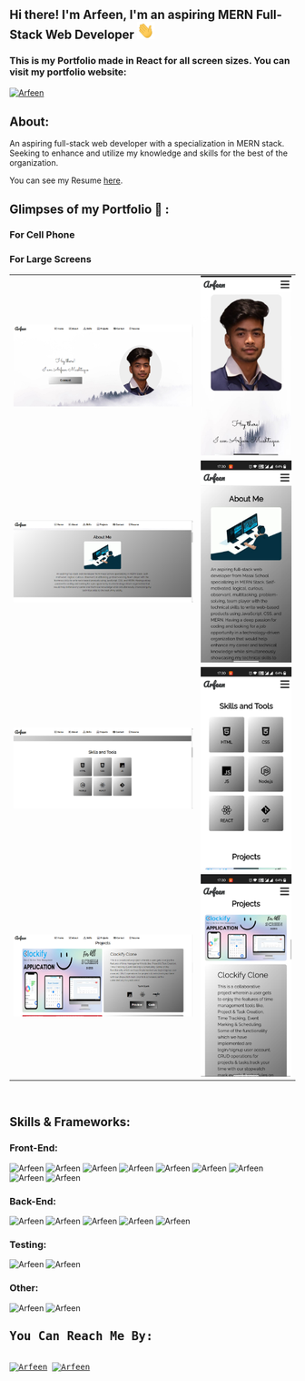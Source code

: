 <h2> Hi there! I'm Arfeen, I'm an aspiring MERN Full-Stack Web Developer <img src="https://raw.githubusercontent.com/ABSphreak/ABSphreak/master/gifs/Hi.gif" height="30px"> </h2>
<h3>This is my Portfolio made in React for all screen sizes. You can visit my portfolio website:</h3>
<p align="left"><a href="https://arfeen-portfolio.netlify.app/" target="blank"><img align="center"
src="https://img.shields.io/badge/-arfeen.com-3423A6?style=flat&logo=Google-Chrome&logoColor=white"
alt="Arfeen" height="30"/></a></>
  
<h2 align="left">About:</h2>
<p align="left">An aspiring full-stack web developer with a specialization in MERN stack. Seeking to enhance and utilize my knowledge and skills for the best of the organization.</p>
<p>You can see my Resume
  <a href="https://drive.google.com/file/d/1yFgncrdNGBEKe5Augv2cNhwr61I0i3Z1/view?usp=sharing" target="blank">here</a>.
</p>

## Glimpses of my Portfolio 🙈 :

<table>
   <tr>
     <h3>For Cell Phone</h3>
     <h3>For Large Screens</h3>
   </tr>
  <tr>
    <td><img src="./Image/Top.png" alt="home" /></td>
    <td><img src="./Image/topMobile.png" alt="home" /></td>
  </tr>
  <tr>
    <td><img src="./Image/about.png" alt="About" /></td>
    <td><img src="./Image/aboutMobile.png" alt="About" /></td>
  </tr>
  <tr>
    <td><img src="./Image/skills.png" alt="Skills" /></td>
    <td><img src="./Image/skillsMobile.png" alt="Skills" /></td>
  </tr>
  <tr>
    <td><img src="./Image/projects.png" alt="Projects" /></td>
    <td><img src="./Image/ProjectsMobile.png" alt="Projects" /></td>
  </tr>
 
</table>

<br />



<div>
<h2 align="left">Skills & Frameworks:</h2>
<h3>Front-End:</h3>
<p align="left">
  <img src="https://img.shields.io/badge/HTML5-E34F26?style=for-the-badge&logo=html5&logoColor=white" alt="Arfeen"/>
    <img src="https://img.shields.io/badge/CSS3-1572B6?style=for-the-badge&logo=css3&logoColor=white" alt="Arfeen"/>
    <img src="https://img.shields.io/badge/JavaScript-323330?style=for-the-badge&logo=javascript&logoColor=F7DF1E" alt="Arfeen"/>
    <img src="https://img.shields.io/badge/TypeScript-007ACC?style=for-the-badge&logo=typescript&logoColor=white" alt="Arfeen"/>
    <img src="https://img.shields.io/badge/React-20232A?style=for-the-badge&logo=react&logoColor=61DAFB" alt="Arfeen"/>
    <img src="https://img.shields.io/badge/Redux-593D88?style=for-the-badge&logo=redux&logoColor=white" alt="Arfeen"/>
    <img src="https://img.shields.io/badge/Bootstrap-563D7C?style=for-the-badge&logo=bootstrap&logoColor=white" alt="Arfeen"/>
    <img src="https://img.shields.io/badge/Material%20UI-007FFF?style=for-the-badge&logo=mui&logoColor=white" alt="Arfeen"/>
    <img src="https://img.shields.io/badge/Chakra--UI-319795?style=for-the-badge&logo=chakra-ui&logoColor=white" alt="Arfeen"/>
  </p>
<h3>Back-End:</h3>
<p align="left">
    <img src="https://img.shields.io/badge/MongoDB-4EA94B?style=for-the-badge&logo=mongodb&logoColor=white" alt="Arfeen"/>
    <img src="https://img.shields.io/badge/Express.js-000000?style=for-the-badge&logo=express&logoColor=white" alt="Arfeen"/>
    <img src="https://img.shields.io/badge/Node.js-339933?style=for-the-badge&logo=nodedotjs&logoColor=white" alt="Arfeen"/>
    <img src="https://img.shields.io/badge/Netlify-00C7B7?style=for-the-badge&logo=netlify&logoColor=white" alt="Arfeen"/>
    <img src="https://img.shields.io/badge/Heroku-430098?style=for-the-badge&logo=heroku&logoColor=white" alt="Arfeen"/>
  </p>
<h3>Testing:</h3>
<p align="left">
    <img src="https://img.shields.io/badge/Jest-C21325?style=for-the-badge&logo=jest&logoColor=white" alt="Arfeen"/>
    <img src="https://img.shields.io/badge/Cypress-17202C?style=for-the-badge&logo=cypress&logoColor=white" alt="Arfeen"/>
  </p>
<h3>Other:</h3>
  <p align="left">
    <img src="https://img.shields.io/badge/GitHub-100000?style=for-the-badge&logo=github&logoColor=white" alt="Arfeen"/>
    <img src="https://img.shields.io/badge/npm-CB3837?style=for-the-badge&logo=npm&logoColor=white" alt="Arfeen"/>
  </p>
</div> 
  
  <div>
  <samp>
    <h2 align="left">You Can Reach Me By:</h2>
    <p align="left">
      <br/>
      <a href="linkedin.com/in/arfeen-mushtaque-7a5988225/" target="blank"><img align="center"
         src="https://img.shields.io/badge/linkedin-%231DA1F2.svg?style=for-the-badge&logo=linkedin&logoColor=white"
         alt="Arfeen" height="30"/></a>
      <a href="https://arfeenmushtaque1998@gmail.com" target="blank"><img align="center"
         src="https://img.shields.io/badge/gmail-EA4335.svg?style=for-the-badge&logo=gmail&logoColor=white"
         alt="Arfeen" height="30"/></a>
    </p>
  </samp>
</div>

